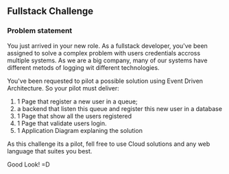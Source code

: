 ## Fullstack Challenge

### Problem statement

You just arrived in your new role. As a fullstack developer, you've been assigned to solve a complex problem with users credentials accross multiple systems. As we are a big company, many of our systems have different metods of logging wit different technologies. 

You've been requested to pilot a possible solution using Event Driven Architecture. So your pilot must deliver:

1. 1 Page that register a new user in a queue;
2. a backend that listen this queue and register this new user in a database
3. 1 Page that show all the users registered 
4. 1 Page that validate users login.
5. 1 Application Diagram explaning the solution

As this challenge its a pilot, fell free to use Cloud solutions and any web language that suites you best.

Good Look! =D
